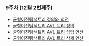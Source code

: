 ### 9주차 (12월 2번째주)

- [균형이진탐색트리 정의와 회전](https://www.youtube.com/watch?v=Kuw0f3-E-Hw&list=PLsMufJgu5933ZkBCHS7bQTx0bncjwi4PK&index=28)
- [균형이진탐색트리 AVL 트리 정의](https://www.youtube.com/watch?v=dHHjrl6m5CE&list=PLsMufJgu5933ZkBCHS7bQTx0bncjwi4PK&index=29)
- [균형이진탐색트리 AVL 트리 삽입 연산](https://www.youtube.com/watch?v=KkgN2xAzmG8&list=PLsMufJgu5933ZkBCHS7bQTx0bncjwi4PK&index=30)
- [균형이진탐색트리 AVL 트리 삭제 연산](https://www.youtube.com/watch?v=W3uPlSCzAZM&list=PLsMufJgu5933ZkBCHS7bQTx0bncjwi4PK&index=31)
